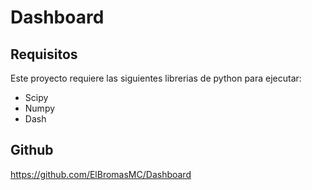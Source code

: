# Dashboard

## Requisitos

Este proyecto requiere las siguientes librerias de python para ejecutar:

- Scipy
- Numpy
- Dash

## Github

<https://github.com/ElBromasMC/Dashboard>
